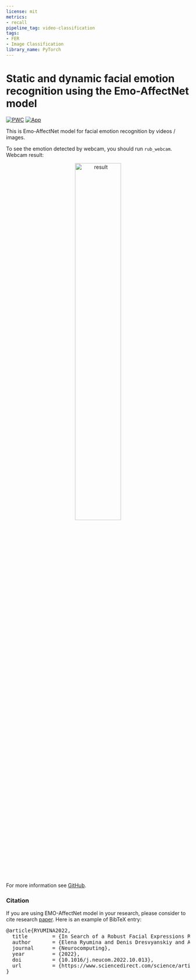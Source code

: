 ```yaml
---
license: mit
metrics:
- recall
pipeline_tag: video-classification
tags:
- FER
- Image Classification
library_name: PyTorch
---
```


# Static and dynamic facial emotion recognition using the Emo-AffectNet model

[![PWC](https://img.shields.io/endpoint.svg?url=https://paperswithcode.com/badge/in-search-of-a-robust-facial-expressions/facial-expression-recognition-on-affectnet)](https://paperswithcode.com/paper/in-search-of-a-robust-facial-expressions)
[![App](https://img.shields.io/badge/🤗-DEMO--Facial%20Expressions%20Recognition-FFD21F.svg)](https://huggingface.co/spaces/ElenaRyumina/Facial_Expression_Recognition)

This is Emo-AffectNet model for facial emotion recognition by videos / images. 

To see the emotion detected by webcam, you should run ``rub_webcam``. Webcam result:

<p align="center">
    <img width="50%" src="https://github.com/ElenaRyumina/EMO-AffectNetModel/blob/main/gif/result_2.gif?raw=true" alt="result"/>
</p>

For more information see [GitHub](https://github.com/ElenaRyumina/EMO-AffectNetModel).

### Citation

If you are using EMO-AffectNet model in your research, please consider to cite research [paper](https://www.sciencedirect.com/science/article/pii/S0925231222012656). Here is an example of BibTeX entry:

<div class="highlight highlight-text-bibtex notranslate position-relative overflow-auto" dir="auto"><pre><span class="pl-k">@article</span>{<span class="pl-en">RYUMINA2022</span>,
  <span class="pl-s">title</span>        = <span class="pl-s"><span class="pl-pds">{</span>In Search of a Robust Facial Expressions Recognition Model: A Large-Scale Visual Cross-Corpus Study<span class="pl-pds">}</span></span>,
  <span class="pl-s">author</span>       = <span class="pl-s"><span class="pl-pds">{</span>Elena Ryumina and Denis Dresvyanskiy and Alexey Karpov<span class="pl-pds">}</span></span>,
  <span class="pl-s">journal</span>      = <span class="pl-s"><span class="pl-pds">{</span>Neurocomputing<span class="pl-pds">}</span></span>,
  <span class="pl-s">year</span>         = <span class="pl-s"><span class="pl-pds">{</span>2022<span class="pl-pds">}</span></span>,
  <span class="pl-s">doi</span>          = <span class="pl-s"><span class="pl-pds">{</span>10.1016/j.neucom.2022.10.013<span class="pl-pds">}</span></span>,
  <span class="pl-s">url</span>          = <span class="pl-s"><span class="pl-pds">{</span>https://www.sciencedirect.com/science/article/pii/S0925231222012656<span class="pl-pds">}</span></span>,
}</div>